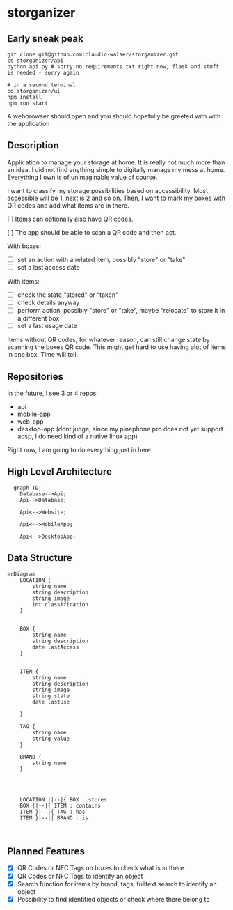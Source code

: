# storganizer

## Early sneak peak
```
git clone git@github.com:claudio-walser/storganizer.git
cd storganizer/api
python api.py # sorry no requirements.txt right now, flask and stuff is needed - sorry again

# in a second terminal
cd storganizer/ui
npm install
npm run start
```
A webbrowser should open and you should hopefully be greeted with with the application

## Description
Application to manage your storage at home. It is really not much more than an idea.
I did not find anything simple to digitally manage my mess at home. Everything I own is of unimaginable value of course.

I want to classify my storage possibilities based on accessibility. Most accessible will be 1, next is 2 and so on.
Then, I want to mark my boxes with QR codes and add what items are in there.

[ ] Items can optionally also have QR codes.

[ ] The app should be able to scan a QR code and then act.

With boxes:
 - [ ] set an action with a related item, possibly "store" or "take"
 - [ ] set a last access date

 With items:
 - [ ] check the state "stored" or "taken"
 - [ ] check details anyway
 - [ ] perform action, possibly "store" or "take", maybe "relocate" to store it in a different box
 - [ ] set a last usage date

Items without QR codes, for whatever reason, can still change state by scanning the boxes QR code. This might get hard to use having alot of items in one box. Time will tell.


## Repositories
 In the future, I see 3 or 4 repos:
 - api
 - mobile-app
 - web-app
 - desktop-app (dont judge, since my pinephone pro does not yet support aosp, I do need kind of a native linux app)

Right now, I am going to do everything just in here.

## High Level Architecture

```mermaid
  graph TD;
    Database-->Api;
    Api-->Database;

    Api<-->Website;

    Api<-->MobileApp;

    Api<-->DesktopApp;

```

## Data Structure

```mermaid
erDiagram
    LOCATION {
        string name
        string description
        string image
        int classification
    }

    
    BOX {
        string name
        string description
        date lastAccess
    }


    ITEM {
        string name
        string description
        string image
        string state
        date lastUse

    }

    TAG {
        string name
        string value
    }

    BRAND {
        string name
    }




    LOCATION ||--|{ BOX : stores
    BOX ||--|{ ITEM : contains
    ITEM }|--|{ TAG : has
    ITEM }|--|| BRAND : is



```


## Planned Features
- [x] QR Codes or NFC Tags on boxes to check what is in there
- [x] QR Codes or NFC Tags to identify an object
- [x] Search function for items by brand, tags, fulltext search to identify an object
- [x] Possibility to find identified objects or check where there belong to

